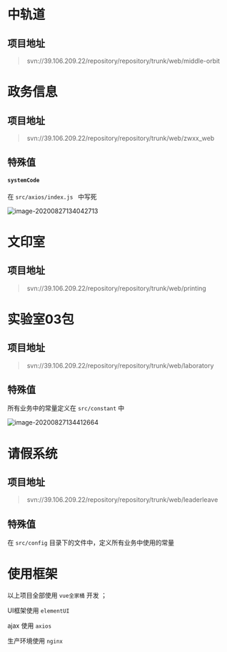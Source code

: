 # 中轨道

## 项目地址

> ​	svn://39.106.209.22/repository/repository/trunk/web/middle-orbit

# 政务信息

## 项目地址

> ​	svn://39.106.209.22/repository/repository/trunk/web/zwxx_web

## 特殊值

#### `systemCode`

在 `src/axios/index.js ` 中写死

![image-20200827134042713](C:\Users\admin\AppData\Roaming\Typora\typora-user-images\image-20200827134042713.png)

# 文印室

## 项目地址

> ​	svn://39.106.209.22/repository/repository/trunk/web/printing

# 实验室03包

## 项目地址

> ​	svn://39.106.209.22/repository/repository/trunk/web/laboratory

## 特殊值

所有业务中的常量定义在 `src/constant` 中

![image-20200827134412664](https://raw.githubusercontent.com/wukang0718/mdImage/master/images/202008/27/134414-106124.png?token=AKCNZH7ZMJ6CQAMA2VQI36C7I5EG2)

# 请假系统

## 项目地址

> ​	svn://39.106.209.22/repository/repository/trunk/web/leaderleave

## 特殊值

在 `src/config` 目录下的文件中，定义所有业务中使用的常量



# 使用框架

以上项目全部使用 `vue全家桶` 开发 ；

UI框架使用 `elementUI`

ajax 使用 `axios` 

生产环境使用 `nginx`